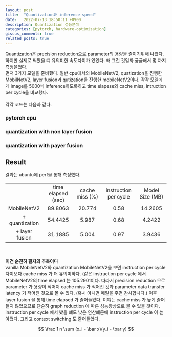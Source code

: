 ```yaml
---
layout: post
title:  "Quantization과 inference speed"
date:   2022-07-13 18:50:11 +0900
description: Quantization 성능분석
categories: [pytorch, hardware-optimization]
giscus_comments: true
related_posts: true
---
```

Quantization은 precision reduction으로 parameter의 용량을 줄이기위해 나왔다.
하지만 실제로 써봤을 떄 유의미한 속도차이가 있었다. 왜 그런 것일까 궁금해서 몇 까지 측정을했다.  
먼저 3가지 모델을 준비했다. 일반 cpu에서의 MobileNetV2, quatization을 진행한 MobilNetV2, layer fusion과 qutization을 진행한 mobileNetV2이다.
각각 모델에게 image를 5000씩 inference하도록하고 time elapese와 cache miss, intruction per cycle을 비교했다.  
<br>
각각 코드는 다음과 같다.

### pytorch cpu

<script src="https://gist.github.com/wonbeomjang/419b410674ec8a7d5dcb6ffc38371289.js"></script>

### quantization with non layer fusion
<script src="https://gist.github.com/wonbeomjang/2d0bee28abcf47ea2e59febd094dbefd.js"></script>

### quantization with payer fusion

<script src="https://gist.github.com/wonbeomjang/e57959145f6b6c219cf30c10d8c718ac.js"></script>

## Result
결과는 ubuntu에 perf을 통해 측정했다.

<table align="center">
    <tr align="center">
        <td></td>
        <td>time elapsed (sec)</td>
        <td>cache miss (%)</td>
        <td>instruction per cycle</td>
        <td>Model Size (MB)</td>
    </tr>
    <tr align="center">
        <td>MobileNetV2</td>
        <td>89.8063</td>
        <td>20.774</td>
        <td>0.58</td>
        <td>14.2605</td>
    </tr>
    <tr align="center">
        <td>+ quantization</td>
        <td>54.4425</td>
        <td>5.987</td>
        <td>0.68</td>
        <td>4.2422</td>
    </tr>
    <tr align="center">
        <td>+ layer fusion</td>
        <td>31.1885</td>
        <td>5.004</td>
        <td>0.97</td>
        <td>3.9436</td>
    </tr>
</table>
<br>

**이건 순전히 필자의 추측이다**  
vanilla MobileNetV2와 quantization MobileNetV2을 보면 instruction per cycle 차이보다 cache miss 가 더 유의미하다. (같은 instruction per cycle 에서 MobileNetV2의 time elapsed 는 105.2901이다.
따라서 precision reduction 으로 parameter 가 용량이 적어져 cache miss 가 적어진 것과 parameter data transfer latency 거 적어진 것으로 볼 수 있다. (혹시 아니면 메일을 주면 감사합니다.)
이후 layer fusion 을 통해 time elapsed 가 줄어들었다. 이떄는 cache miss 가 높게 줄어들지 않았으므로 단순히 graph reduction 에 따른 성능향상으로 볼 수 있을 것이다.
instruction per cycle 에서 봤을 떄도 낮은 연산떄문에 instruction per cycle 이 높아졌다. 그리고 context switching 도 줄어들었다.

<center>
$$ \frac 1 n \sum (x_i - \bar x)(y_i - \bar y) $$  
</center>